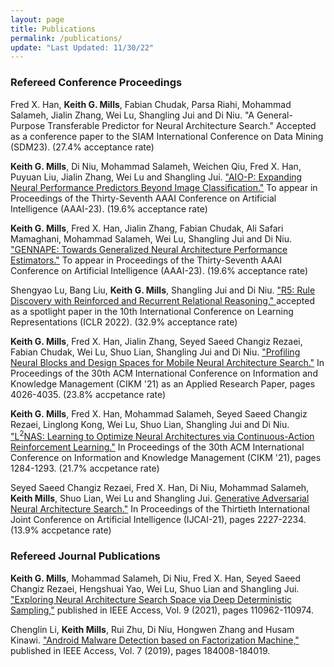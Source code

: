 ```yaml
---
layout: page
title: Publications
permalink: /publications/
update: "Last Updated: 11/30/22"
---
```


### Refereed Conference Proceedings
Fred X. Han, **Keith G. Mills**, Fabian Chudak, Parsa Riahi, Mohammad Salameh, Jialin Zhang, Wei Lu, Shangling Jui and Di Niu. "A General-Purpose Transferable Predictor for Neural Architecture Search." Accepted as a conference paper to the SIAM International Conference on Data Mining (SDM23). (27.4% acceptance rate)

**Keith G. Mills**, Di Niu, Mohammad Salameh, Weichen Qiu, Fred X. Han, Puyuan Liu, Jialin Zhang, Wei Lu and Shangling Jui. <a href="https://arxiv.org/pdf/2211.17228.pdf"> "AIO-P: Expanding Neural Performance Predictors Beyond Image Classification."</a> To appear in Proceedings of the Thirty-Seventh AAAI Conference on Artificial Intelligence (AAAI-23). (19.6% acceptance rate)

**Keith G. Mills**, Fred X. Han, Jialin Zhang, Fabian Chudak, Ali Safari Mamaghani, Mohammad Salameh, Wei Lu, Shangling Jui and Di Niu. <a href="https://arxiv.org/pdf/2211.17226.pdf"> "GENNAPE: Towards Generalized Neural Architecture Performance Estimators."</a> To appear in Proceedings of the Thirty-Seventh AAAI Conference on Artificial Intelligence (AAAI-23). (19.6% acceptance rate)

Shengyao Lu, Bang Liu, **Keith G. Mills**, Shangling Jui and Di Niu. <a href="https://arxiv.org/pdf/2205.06454.pdf"> "R5: Rule Discovery with Reinforced and Recurrent Relational Reasoning," </a> accepted as a spotlight paper in the 10th International Conference on Learning Representations (ICLR 2022). (32.9% acceptance rate)

**Keith G. Mills**, Fred X. Han, Jialin Zhang, Seyed Saeed Changiz Rezaei, Fabian Chudak, Wei Lu, Shuo Lian, Shangling Jui and Di Niu. <a href="https://arxiv.org/pdf/2109.12426.pdf"> "Profiling Neural Blocks and Design Spaces for Mobile Neural Architecture Search."</a> In Proceedings of the 30th ACM International Conference on Information and Knowledge Management (CIKM '21) as an Applied Research Paper, pages 4026-4035. (23.8% accpetance rate)

**Keith G. Mills**, Fred X. Han, Mohammad Salameh, Seyed Saeed Changiz Rezaei, Linglong Kong, Wei Lu, Shuo Lian, Shangling Jui and Di Niu. <a href="https://arxiv.org/pdf/2109.12425.pdf"> "L<sup>2</sup>NAS: Learning to Optimize Neural Architectures via Continuous-Action Reinforcement Learning."</a> In Proceedings of the 30th ACM International Conference on Information and Knowledge Management (CIKM '21), pages 1284-1293. (21.7% accpetance rate)

Seyed Saeed Changiz Rezaei, Fred X. Han, Di Niu, Mohammad Salameh, **Keith Mills**, Shuo Lian, Wei Lu and Shangling Jui. <a href="https://www.ijcai.org/proceedings/2021/0307.pdf">Generative Adversarial Neural Architecture Search."</a> In Proceedings of the Thirtieth International Joint Conference on Artificial Intelligence (IJCAI-21), pages 2227-2234. (13.9% accpetance rate)

### Refereed Journal Publications
**Keith G. Mills**, Mohammad Salameh, Di Niu, Fred X. Han, Seyed Saeed Changiz Rezaei, Hengshuai Yao, Wei Lu, Shuo Lian and Shangling Jui. <a href="https://ieeexplore.ieee.org/document/9503404">"Exploring Neural Architecture Search Space via Deep Deterministic Sampling,"</a> published in IEEE Access, Vol. 9 (2021), pages 110962-110974.

Chenglin Li, **Keith Mills**, Rui Zhu, Di Niu, Hongwen Zhang and Husam Kinawi. <a href=" https://ieeexplore.ieee.org/document/8931539">"Android Malware Detection based on Factorization Machine,"</a> published in IEEE Access, Vol. 7 (2019), pages 184008-184019.
